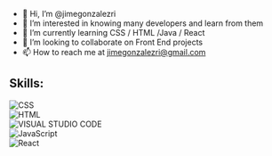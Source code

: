 - 👋 Hi, I’m @jimegonzalezri
- 👀 I’m interested in knowing many developers and learn from them
- 🌱 I’m currently learning CSS / HTML /Java / React
- 💞️ I’m looking to collaborate on Front End projects
- 📫 How to reach me at jimegonzalezri@gmail.com

<!---
jimegonzalezri/jimegonzalezri is a ✨ special ✨ repository because its `README.md` (this file) appears on your GitHub profile.
You can click the Preview link to take a look at your changes.
--->

## Skills:

![CSS](https://img.shields.io/badge/css-green?style=for-the-badge&logo=css3&logoColor=white&labelColor=101010)</br>
![HTML](https://img.shields.io/badge/HTML-blue?style=for-the-badge&logo=html5&logoColor=white&labelColor=101010)</br>
![VISUAL STUDIO CODE](https://img.shields.io/badge/Vscode-orange?style=for-the-badge&logo=visualstudiocode&logoColor=white&labelColor=101010)</br>
![JavaScript](https://img.shields.io/badge/JavaScript-yellow?style=for-the-badge&logo=javascript&logoColor=white&labelColor=101010)</br>
![React](https://img.shields.io/badge/React-9cf?style=for-the-badge&logo=react&logoColor=white&labelColor=101010)</br>
